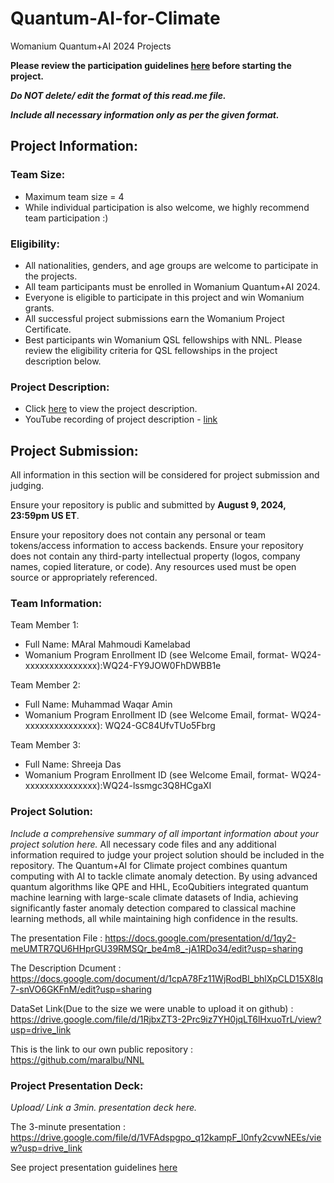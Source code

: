 # Quantum-AI-for-Climate
Womanium Quantum+AI 2024 Projects

**Please review the participation guidelines [here](https://github.com/womanium-quantum/Quantum-AI-2024) before starting the project.**

_**Do NOT delete/ edit the format of this read.me file.**_

_**Include all necessary information only as per the given format.**_

## Project Information:

### Team Size:
  - Maximum team size = 4
  - While individual participation is also welcome, we highly recommend team participation :)

### Eligibility:
  - All nationalities, genders, and age groups are welcome to participate in the projects.
  - All team participants must be enrolled in Womanium Quantum+AI 2024.
  - Everyone is eligible to participate in this project and win Womanium grants.
  - All successful project submissions earn the Womanium Project Certificate.
  - Best participants win Womanium QSL fellowships with NNL. Please review the eligibility criteria for QSL fellowships in the project description below.

### Project Description:
  - Click [here](https://drive.google.com/file/d/1yoY_venPkNStjcDu0Na0HYhgO6CvVYdM/view?usp=sharing) to view the project description.
  - YouTube recording of project description - [link](https://youtu.be/ka2RgUYo83c?si=MUb_dwTVfP1FV_47)

## Project Submission:
All information in this section will be considered for project submission and judging.

Ensure your repository is public and submitted by **August 9, 2024, 23:59pm US ET**.

Ensure your repository does not contain any personal or team tokens/access information to access backends. Ensure your repository does not contain any third-party intellectual property (logos, company names, copied literature, or code). Any resources used must be open source or appropriately referenced.

### Team Information:
Team Member 1:
 - Full Name: MAral Mahmoudi Kamelabad
 - Womanium Program Enrollment ID (see Welcome Email, format- WQ24-xxxxxxxxxxxxxxx):WQ24-FY9JOW0FhDWBB1e

Team Member 2:
 - Full Name: Muhammad Waqar Amin
 - Womanium Program Enrollment ID (see Welcome Email, format- WQ24-xxxxxxxxxxxxxxx): WQ24-GC84UfvTUo5Fbrg


Team Member 3:
 - Full Name: Shreeja Das
 - Womanium Program Enrollment ID (see Welcome Email, format- WQ24-xxxxxxxxxxxxxxx):WQ24-lssmgc3Q8HCgaXI



### Project Solution:
_Include a comprehensive summary of all important information about your project solution here._
All necessary code files and any additional information required to judge your project solution should be included in the repository. 
The Quantum+AI for Climate project combines quantum computing with AI to tackle climate anomaly detection. By using advanced quantum algorithms like QPE and HHL, EcoQubitiers integrated quantum machine learning with large-scale climate datasets of India, achieving significantly faster anomaly detection compared to classical machine learning methods, all while maintaining high confidence in the results. 

The presentation File : https://docs.google.com/presentation/d/1qy2-meUMTR7QU6HHprGU39RMSQr_be4m8_-jA1RDo34/edit?usp=sharing

The Description Dcument : https://docs.google.com/document/d/1cpA78Fz11WjRodBl_bhlXpCLD15X8lq7-snVO6GKFnM/edit?usp=sharing

DataSet Link(Due to the size we were unable to upload it on github) : https://drive.google.com/file/d/1RjbxZT3-2Prc9iz7YH0jqLT6lHxuoTrL/view?usp=drive_link

This is the link to our own public repository : https://github.com/maralbu/NNL 


### Project Presentation Deck:
_Upload/ Link a 3min. presentation deck here._

The 3-minute presentation : https://drive.google.com/file/d/1VFAdspgpo_q12kampF_l0nfy2cvwNEEs/view?usp=drive_link

See project presentation guidelines [here](https://docs.google.com/document/d/13nWF8AxFAfFYTWEYPT3BpPdYkqtxxSAjmuXj_zcMh-E/edit?usp=sharing)

